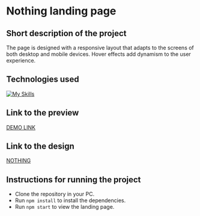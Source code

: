 # Nothing landing page

## Short description of the project

The page is designed with a responsive layout that adapts to the screens of both desktop and mobile devices.
Hover effects add dynamism to the user experience.

## Technologies used

[![My Skills](https://skillicons.dev/icons?i=html,css,github,vscode,figma)](https://skillicons.dev)

## Link to the preview

[DEMO LINK](https://diachkinainna.github.io/nothing-landing-page/)

## Link to the design

[NOTHING](https://www.figma.com/file/DtkQmQ797hk0nI4KfMi2Uq/BOSE-New-Version?type=design&node-id=6802-139&t=L7eKz5YKLN0m5WxR-0)

## Instructions for running the project

+ Clone the repository in your PC.
+ Run `npm install` to install the dependencies.
+ Run `npm start` to view the landing page.
